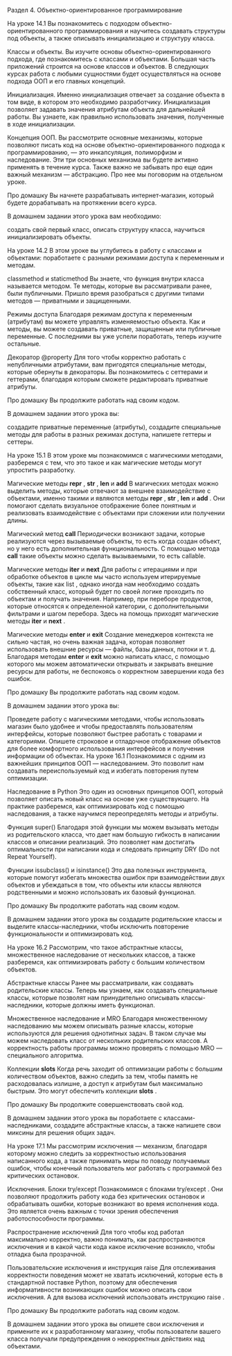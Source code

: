 Раздел 4. Объектно-ориентированное программирование

На уроке 14.1
Вы познакомитесь с подходом объектно-ориентированного программирования и научитесь создавать структуры под объекты, а также описывать инициализацию и структуру класса.

Классы и объекты.
Вы изучите основы объектно-ориентированного подхода, где познакомитесь с классами и объектами. Большая часть приложений строится на основе классов и объектов. В следующих курсах работа с любыми сущностями будет осуществляться на основе подхода ООП и его главных концепций.

Инициализация.
Именно инициализация отвечает за создание объекта в том виде, в котором это необходимо разработчику. Инициализация позволяет задавать значения атрибутам объекта для дальнейшей работы. Вы узнаете, как правильно использовать значения, полученные в ходе инициализации.

Концепция ООП.
Вы рассмотрите основные механизмы, которые позволяют писать код на основе объектно-ориентированного подхода к программированию, — это инкапсуляция, полиморфизм и наследование. Эти три основных механизма вы будете активно применять в течение курса. Также важно не забывать про еще один важный механизм — абстракцию. Про нее мы поговорим на отдельном уроке.

Про домашку
Вы начнете разрабатывать интернет-магазин, который будете дорабатывать на протяжении всего курса.

В домашнем задании этого урока вам необходимо:

создать свой первый класс,
описать структуру класса,
научиться инициализировать объекты.



На уроке 14.2
В этом уроке вы углубитесь в работу с классами и объектами: поработаете с разными режимами доступа к переменным и методам.

classmethod и staticmethod
Вы знаете, что функция внутри класса называется методом. Те методы, которые вы рассматривали ранее, были публичными. Пришло время разобраться с другими типами методов — приватными и защищенными.

Режимы доступа
Благодаря режимам доступа к переменным (атрибутам) вы можете управлять изменяемостью объекта. Как и методы, вы можете создавать приватные, защищенные или публичные переменные. С последними вы уже успели поработать, теперь изучите остальные.

Декоратор @property
Для того чтобы корректно работать с непубличными атрибутами, вам пригодятся специальные методы, которые обернуты в декораторы. Вы познакомитесь с сеттерами и геттерами, благодаря которым сможете редактировать приватные атрибуты.

Про домашку
Вы продолжите работать над своим кодом.

В домашнем задании этого урока вы:

создадите приватные переменные (атрибуты),
создадите специальные методы для работы в разных режимах доступа,
напишете геттеры и сеттеры.


На уроке 15.1
В этом уроке мы познакомимся с магическими методами, разберемся с тем, что это такое и как магические методы могут упростить разработку.

Магические методы 
__repr__
, 
__str__
, 
__len__
 и 
__add__
В магических методах можно выделить методы, которые отвечают за внешнее взаимодействие с объектами, именно такими и являются методы 
__repr__
, 
__str__
, 
__len__
 и 
__add__
. Они помогают сделать визуальное отображение более понятным и реализовать взаимодействие с объектами при сложении или получении длины.

Магический метод 
__call__
Периодически возникают задачи, которые реализуются через вызываемые объекты, то есть когда создан объект, но у него есть дополнительная функциональность. С помощью метода 
__call__
 такие объекты можно сделать вызываемыми, то есть callable.

Магические методы 
__iter__
 и 
__next__
Для работы с итерациями и при обработке объектов в цикле мы часто используем итерируемые объекты, такие как 
list
, однако иногда нам необходимо создать собственный класс, который будет по своей логике проходить по объектам и получать значения. Например, при переборе продуктов, которые относятся к определенной категории, с дополнительными фильтрами и шагом перебора. Здесь на помощь приходят магические методы 
__iter__
 и 
__next__
.

Магические методы 
__enter__
 и 
__exit__
Создание менеджеров контекста не сильно частая, но очень важная задача, которая позволяет использовать внешние ресурсы — файлы, базы данных, потоки и т. д. Благодаря методам 
__enter__
 и 
__exit__
 можно написать класс, с помощью которого мы можем автоматически открывать и закрывать внешние ресурсы для работы, не беспокоясь о корректном завершении кода без ошибок.

Про домашку
Вы продолжите работать над своим кодом.

В домашнем задании этого урока вы:

Проведете работу с магическими методами, чтобы использовать магазин было удобнее и чтобы предоставлять пользователям интерфейсы, которые позволяют быстрее работать с товарами и категориями.
Опишете строковое и отладочное отображение объектов для более комфортного использования интерфейсов и получения информации об объектах.
На уроке 16.1
Познакомимся с одним из важнейших принципов ООП — наследованием. Это позволит нам создавать переиспользуемый код и избегать повторения путем оптимизации.

Наследование в Python
Это один из основных принципов ООП, который позволяет описать новый класс на основе уже существующего. На практике разберемся, как оптимизировать код с помощью наследования, а также научимся переопределять методы и атрибуты.

Функция 
super()
Благодаря этой функции мы можем вызывать методы из родительского класса, что дает нам большую гибкость в написании классов и описании реализаций. Это позволяет нам достигать оптимальности при написании кода и следовать принципу DRY (Do not Repeat Yourself).

Функции 
issubclass()
 и 
isinstance()
Это два полезных инструмента, которые помогут избегать множества ошибок при взаимодействии двух объектов и убеждаться в том, что объекты или классы являются родственными и можно использовать их базовый функционал.

Про домашку
Вы продолжите работать над своим кодом.

В домашнем задании этого урока вы создадите родительские классы и выделите классы-наследники, чтобы исключить повторение функциональности и оптимизировать код.

На уроке 16.2
Рассмотрим, что такое абстрактные классы, множественное наследование от нескольких классов, а также разберемся, как оптимизировать работу с большим количеством объектов.

Абстрактные классы
Ранее мы рассматривали, как создавать родительские классы. Теперь мы узнаем, как создавать специальные классы, которые позволят нам принудительно описывать классы-наследники, которые должны иметь функционал.

Множественное наследование и MRO
Благодаря множественному наследованию мы можем описывать разные классы, которые используются для решения однотипных задач. В таком случае мы можем наследовать класс от нескольких родительских классов. А корректность работы программы можно проверять с помощью MRO — специального алгоритма.

Коллекции 
__slots__
Когда речь заходит об оптимизации работы с большим количеством объектов, важно следить за тем, чтобы память не расходовалась излишне, а доступ к атрибутам был максимально быстрым. Это могут обеспечить коллекции 
__slots__
.

Про домашку
Вы продолжите совершенствовать свой код.

В домашнем задании этого урока вы поработаете с классами-наследниками, создадите абстрактные классы, а также напишете свои миксины для решения общих задач.

На уроке 17.1
Мы рассмотрим исключения — механизм, благодаря которому можно следить за корректностью использования написанного кода, а также принимать меры по поводу получаемых ошибок, чтобы конечный пользователь мог работать с программой без критических остановок.

Исключения. Блоки 
try/except
Познакомимся с блоками 
try/except
. Они позволяют продолжить работу кода без критических остановок и обрабатывать ошибки, которые возникают во время исполнения кода. Это является очень важным с точки зрения обеспечения работоспособности программы.

Распространение исключений
Для того чтобы код работал максимально корректно, важно понимать, как распространяются исключения и в какой части кода какое исключение возникло, чтобы отладка была прозрачной.

Пользовательские исключения и инструкция 
raise
Для отслеживания корректности поведения может не хватать исключений, которые есть в стандартной поставке Python, поэтому для обеспечения информативности возникающих ошибок можно описать свои исключения. А для вызова исключений использовать инструкцию 
raise
.

Про домашку
Вы продолжите работать над своим кодом.

В домашнем задании этого урока вы опишете свои исключения и примените их к разработанному магазину, чтобы пользователи вашего класса получали предупреждения о некорректных действиях над объектами.

